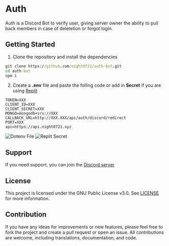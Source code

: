 # Auth

Auth is a Discord Bot to verify user, giving server owner the ability to pull back members in case of deletetion or forgot login.
## Getting Started

1. Clone the repository and install the dependencies
```cmd
git clone https://github.com/night0721/auth-bot.git
cd auth-bot
npm i
```
2. Create a **.env** file and paste the folling code or add in **Secret** if you are using [Replit](https://replit.com)
```Dotenv
TOKEN=XXX
CLIENT_ID=XXX
CLIENT_SECRET=XXX
MONGO=mongodb+srv://XXX
CALLBACK_URL=http://XXX.XXX/api/auth/discord/redirect
PORT=XXX
api=https://api.night0721.xyz
```
![Dotenv File](https://cdn.discordapp.com/attachments/837865823225511946/1233738177693352017/getting_start_dotenv.png)
![Replit Secret](https://cdn.discordapp.com/attachments/837865823225511946/1233737177112772608/getting_start_replit_secret.png)


## Support

If you need support, you can join the [Discord server](https://discord.gg/SbQHChmGcp)

## License

This project is licensed under the GNU Public License v3.0. See [LICENSE](https://github.com/night0721/Auth/blob/master/LICENSE) for more information.

## Contribution

If you have any ideas for improvements or new features, please feel free to fork the project and create a pull request or open an issue.
All contributions are welcome, including translations, documentation, and code.

